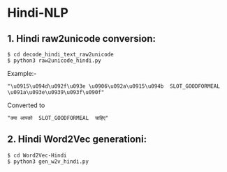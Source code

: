 # Hindi-NLP

## 1. Hindi raw2unicode conversion:
```
$ cd decode_hindi_text_raw2unicode
$ python3 raw2unicode_hindi.py
```
Example:- 
```
"\u0915\u094d\u092f\u093e \u0906\u092a\u0915\u094b  SLOT_GOODFORMEAL  \u091a\u093e\u0939\u093f\u090f"
```
Converted to
```
"क्या आपको  SLOT_GOODFORMEAL  चाहिए"
```
## 2. Hindi Word2Vec generationi:
 ```
$ cd Word2Vec-Hindi
$ python3 gen_w2v_hindi.py
```


